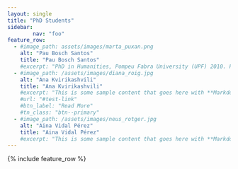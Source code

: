 ```yaml
---
layout: single
title: "PhD Students"
sidebar:
        nav: "foo"
feature_row:
  - #image_path: assets/images/marta_puxan.png
    alt: "Pau Bosch Santos"
    title: "Pau Bosch Santos"
    #excerpt: "PhD in Humanities, Pompeu Fabra University (UPF) 2010. Postdoctoral researcher at the Universitat Oberta de Catalunya (UOC)."
  - #image_path: /assets/images/diana_roig.jpg
    alt: "Ana Kvirikashvili"
    title: "Ana Kvirikashvili"
    #excerpt: "This is some sample content that goes here with **Markdown** formatting."
    #url: "#test-link"
    #btn_label: "Read More"
    #tn_class: "btn--primary"
  - #image_path: /assets/images/neus_rotger.jpg
    alt: "Aina Vidal Pérez"   
    title: "Aina Vidal Pérez"
    #excerpt: "This is some sample content that goes here with **Markdown** formatting."
---
```

{% include feature_row %}
